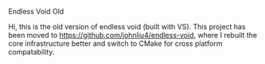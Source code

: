 Endless Void Old

Hi, this is the old version of endless void (built with VS). This project has been moved to https://github.com/johnliu4/endless-void, where I rebuilt the core infrastructure better and switch to CMake for cross platform compatability.
